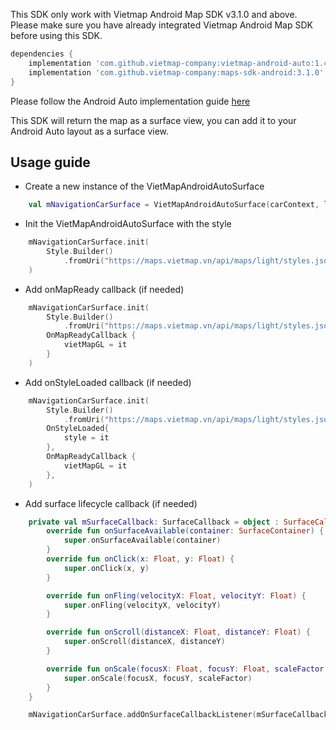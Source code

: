 This SDK only work with Vietmap Android Map SDK v3.1.0 and above. 
Please make sure you have already integrated Vietmap Android Map SDK before using this SDK.
```gradle
dependencies {
    implementation 'com.github.vietmap-company:vietmap-android-auto:1.4.0'
    implementation 'com.github.vietmap-company:maps-sdk-android:3.1.0'
}
```
Please follow the Android Auto implementation guide [here](https://developer.android.com/codelabs/car-app-library-fundamentals#0)

This SDK will return the map as a surface view, you can add it to your Android Auto layout as a surface view.


## Usage guide
- Create a new instance of the VietMapAndroidAutoSurface
```kotlin
    val mNavigationCarSurface = VietMapAndroidAutoSurface(carContext, lifecycle)
```

- Init the VietMapAndroidAutoSurface with the style
```kotlin
    mNavigationCarSurface.init(
        Style.Builder()
            .fromUri("https://maps.vietmap.vn/api/maps/light/styles.json?apikey=YOUR_API_KEY_HERE")
    )
```
- Add onMapReady callback (if needed)
```kotlin
    mNavigationCarSurface.init(
        Style.Builder()
            .fromUri("https://maps.vietmap.vn/api/maps/light/styles.json?apikey=YOUR_API_KEY_HERE"),
        OnMapReadyCallback {
            vietMapGL = it
        }
    )
```
- Add onStyleLoaded callback (if needed)
```kotlin
    mNavigationCarSurface.init(
        Style.Builder()
            .fromUri("https://maps.vietmap.vn/api/maps/light/styles.json?apikey=YOUR_API_KEY_HERE"),
        OnStyleLoaded{
            style = it
        },
        OnMapReadyCallback {
            vietMapGL = it
        },
    )
```
- Add surface lifecycle callback (if needed)
```kotlin
    private val mSurfaceCallback: SurfaceCallback = object : SurfaceCallback {
        override fun onSurfaceAvailable(container: SurfaceContainer) {
            super.onSurfaceAvailable(container)
        }
        override fun onClick(x: Float, y: Float) {
            super.onClick(x, y)
        }

        override fun onFling(velocityX: Float, velocityY: Float) {
            super.onFling(velocityX, velocityY)
        }

        override fun onScroll(distanceX: Float, distanceY: Float) {
            super.onScroll(distanceX, distanceY)
        }

        override fun onScale(focusX: Float, focusY: Float, scaleFactor: Float) {
            super.onScale(focusX, focusY, scaleFactor)
        }
    }

    mNavigationCarSurface.addOnSurfaceCallbackListener(mSurfaceCallback)
```
